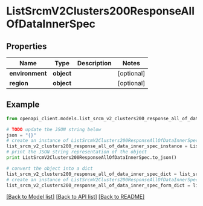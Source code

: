 # ListSrcmV2Clusters200ResponseAllOfDataInnerSpec


## Properties
Name | Type | Description | Notes
------------ | ------------- | ------------- | -------------
**environment** | **object** |  | [optional] 
**region** | **object** |  | [optional] 

## Example

```python
from openapi_client.models.list_srcm_v2_clusters200_response_all_of_data_inner_spec import ListSrcmV2Clusters200ResponseAllOfDataInnerSpec

# TODO update the JSON string below
json = "{}"
# create an instance of ListSrcmV2Clusters200ResponseAllOfDataInnerSpec from a JSON string
list_srcm_v2_clusters200_response_all_of_data_inner_spec_instance = ListSrcmV2Clusters200ResponseAllOfDataInnerSpec.from_json(json)
# print the JSON string representation of the object
print ListSrcmV2Clusters200ResponseAllOfDataInnerSpec.to_json()

# convert the object into a dict
list_srcm_v2_clusters200_response_all_of_data_inner_spec_dict = list_srcm_v2_clusters200_response_all_of_data_inner_spec_instance.to_dict()
# create an instance of ListSrcmV2Clusters200ResponseAllOfDataInnerSpec from a dict
list_srcm_v2_clusters200_response_all_of_data_inner_spec_form_dict = list_srcm_v2_clusters200_response_all_of_data_inner_spec.from_dict(list_srcm_v2_clusters200_response_all_of_data_inner_spec_dict)
```
[[Back to Model list]](../ccloud/README.md#documentation-for-models) [[Back to API list]](../ccloud/README.md#documentation-for-api-endpoints) [[Back to README]](../ccloud/README.md)


